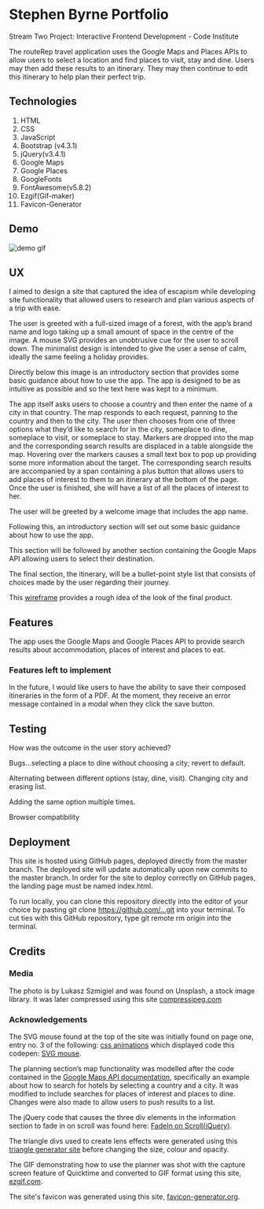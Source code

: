 # Stephen Byrne Portfolio

Stream Two Project: Interactive Frontend Development - Code Institute 

The routeRep travel application uses the Google Maps and Places APIs to allow users to select a location and find places to visit, stay and dine.
Users may then add these results to an itinerary. They may then continue to edit this itinerary to help plan their perfect trip. 


## Technologies

1. HTML
2. CSS
3. JavaScript
4. Bootstrap (v4.3.1)
5. jQuery(v3.4.1)
6. Google Maps
7. Google Places
8. GoogleFonts
9. FontAwesome(v5.8.2)
10. Ezgif(Gif-maker)
11. Favicon-Generator


## Demo

![demo gif](https://github.com/stiofanEimeid/travel-app/blob/master/assets/images/ezgif.com-optimize.gif "demo gif")


## UX

I aimed to design a site that captured the idea of escapism while developing site functionality that allowed users to research and plan various aspects of a trip with ease. 

The user is greeted with a full-sized image of a forest, with the app’s brand name and logo taking up a small amount of space in the centre of the image. A mouse SVG provides an unobtrusive cue for the user to scroll down. The minimalist design is intended to give the user a sense of calm, ideally the same feeling a holiday provides. 

Directly below this image is an introductory section that provides some basic guidance about how to use the app. The app is designed to be as intuitive as possible and so the text here was kept to a minimum. 

The app itself asks users to choose a country and then enter the name of a city in that country. The map responds to each request, panning to the country and then to the city. The user then chooses from one of three options what they’d like to search for in the city, someplace to dine, someplace to visit, or someplace to stay. Markers are dropped into the map and the corresponding search results are displaced in a table alongside the map. Hovering over the markers causes a small text box to pop up providing some more information about the target. The corresponding search results are accompanied by a span containing a plus button that allows users to add places of interest to them to an itinerary at the bottom of the page. Once the user is finished, she will have a list of all the places of interest to her. 

The user will be greeted by a welcome image that includes the app name. 

Following this, an introductory section will set out some basic guidance about how to use the app. 

This section will be followed by another section containing the Google Maps API allowing users to select their destination. 

The final section, the itinerary, will be a bullet-point style list that consists of choices made by the user regarding their journey.

This [wireframe](https://github.com/stiofanEimeid/travel-app/blob/master/assets/wireframes/TA-wireframe.jpeg "wireframe") provides a rough idea of the look of the final product. 


## Features

The app uses the Google Maps and Google Places API to provide search results about accommodation, places of interest and places to eat. 

### Features left to implement 

In the future, I would like users to have the ability to save their composed itineraries in the form of a PDF. At the moment, they receive an error message contained in a modal when they click the save button. 


## Testing

How was the outcome in the user story achieved?

Bugs…selecting a place to dine without choosing a city; revert to default.

Alternating between different options (stay, dine, visit). Changing city and erasing list. 

Adding the same option multiple times. 

Browser compatibility 

## Deployment

This site is hosted using GitHub pages, deployed directly from the master branch. The deployed site will update automatically upon new commits to the master branch. In order for the site to deploy correctly on GitHub pages, the landing page must be named index.html.

To run locally, you can clone this repository directly into the editor of your choice by pasting git clone https://github.com/...git into your terminal. To cut ties with this GitHub repository, type git remote rm origin into the terminal.
 
## Credits

### Media

The photo is by Lukasz Szmigiel and was found on Unsplash, a stock image library. It was later compressed using this site [compressjpeg.com](https://compressjpeg.com/ "compressjpeg.com")

### Acknowledgements

The SVG mouse found at the top of the site was initially found on page one, entry no. 3 of the following: [css animations](https://www.creativebloq.com/inspiration/css-animation-examples "css animations")
which displayed code this codepen: [SVG mouse](https://codepen.io/matchboxhero/pen/gGdJYo "SVG mouse").

The planning section’s map functionality was modelled after the code contained in the [Google Maps API documentation](https://developers.google.com/maps/documentation/javascript/examples/places-autocomplete-hotelsearch "Google Maps API documentation"), 
specifically an example about how to search for hotels by selecting a country and a city. It was modified to include searches for places of interest and places to dine. Changes were also made to allow users to push results to a list. 

The jQuery code that causes the three div elements in the information section to fade in on scroll was found here:
[FadeIn on Scroll(jQuery)](https://jsfiddle.net/tcloninger/e5qaD/ "FadeIn on Scroll(jQuery)").

The triangle divs used to create lens effects were generated using this [triangle generator site](http://apps.eky.hk/css-triangle-generator/ "triangle generator site") before changing the size, colour and opacity. 

The GIF demonstrating how to use the planner was shot with the capture screen feature of Quicktime and converted to GIF format using this site, [ezgif.com](https://ezgif.com/ "ezgif.com").

The site's favicon was generated using this site, [favicon-generator.org](https://www.favicon-generator.org/ "favicon-generator.org").


